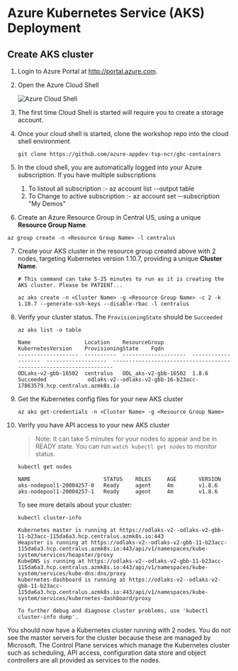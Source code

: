 # Azure Kubernetes Service (AKS) Deployment

## Create AKS cluster

1. Login to Azure Portal at http://portal.azure.com.
2. Open the Azure Cloud Shell

    ![Azure Cloud Shell](img/cloudshell.png "Azure Cloud Shell")

3. The first time Cloud Shell is started will require you to create a storage account. 

4. Once your cloud shell is started, clone the workshop repo into the cloud shell environment
    ```
    git clone https://github.com/azure-appdev-tsp-ncr/gbc-containers
    ```

5. In the cloud shell, you are automatically logged into your Azure subscription.
If you have multiple subscriptions
    1. To listout all subscription :-  az account list --output table 
    2. To Change to active subscription :- az account set --subscription "My Demos"

6. Create an Azure Resource Group in Central US, using a unique **Resource Group Name**.

```
az group create -n <Resource Group Name> -l centralus
```

7. Create your AKS cluster in the resource group created above with 2 nodes, targeting Kubernetes version 1.10.7, providing a unique **Cluster Name**.
    ```
    # This command can take 5-25 minutes to run as it is creating the AKS cluster. Please be PATIENT...

    az aks create -n <Cluster Name> -g <Resource Group Name> -c 2 -k 1.10.7 --generate-ssh-keys --disable-rbac -l centralus
    ```

8. Verify your cluster status. The `ProvisioningState` should be `Succeeded`
    ```
    az aks list -o table

    Name                 Location    ResourceGroup         KubernetesVersion    ProvisioningState    Fqdn
    -------------------  ----------  --------------------  -------------------  -------------------  -------------------------------------------------------------------
    ODLaks-v2-gbb-16502  centralus   ODL_aks-v2-gbb-16502  1.8.6                Succeeded             odlaks-v2--odlaks-v2-gbb-16-b23acc-17863579.hcp.centralus.azmk8s.io
    ```


9. Get the Kubernetes config files for your new AKS cluster
    ```
    az aks get-credentials -n <Cluster Name> -g <Resource Group Name>
    ```

10. Verify you have API access to your new AKS cluster

    > Note: It can take 5 minutes for your nodes to appear and be in READY state. You can run `watch kubectl get nodes` to monitor status.

    ```
    kubectl get nodes
    
    NAME                       STATUS    ROLES     AGE       VERSION
    aks-nodepool1-20004257-0   Ready     agent     4m        v1.8.6
    aks-nodepool1-20004257-1   Ready     agent     4m        v1.8.6
    ```
    
    To see more details about your cluster:
    
    ```
    kubectl cluster-info
    
    Kubernetes master is running at https://odlaks-v2--odlaks-v2-gbb-11-b23acc-115da6a3.hcp.centralus.azmk8s.io:443
    Heapster is running at https://odlaks-v2--odlaks-v2-gbb-11-b23acc-115da6a3.hcp.centralus.azmk8s.io:443/api/v1/namespaces/kube-system/services/heapster/proxy
    KubeDNS is running at https://odlaks-v2--odlaks-v2-gbb-11-b23acc-115da6a3.hcp.centralus.azmk8s.io:443/api/v1/namespaces/kube-system/services/kube-dns:dns/proxy
    kubernetes-dashboard is running at https://odlaks-v2--odlaks-v2-gbb-11-b23acc-115da6a3.hcp.centralus.azmk8s.io:443/api/v1/namespaces/kube-system/services/kubernetes-dashboard/proxy

    To further debug and diagnose cluster problems, use 'kubectl cluster-info dump'.
    ```

You should now have a Kubernetes cluster running with 2 nodes. You do not see the master servers for the cluster because these are managed by Microsoft. The Control Plane services which manage the Kubernetes cluster such as scheduling, API access, configuration data store and object controllers are all provided as services to the nodes.

